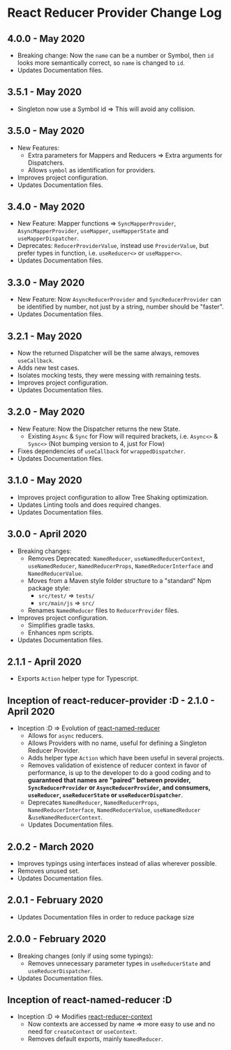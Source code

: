 # React Reducer Provider Change Log

## 4.0.0 - May 2020

* Breaking change: Now the `name` can be a number or Symbol, then `id` looks more semantically correct, so `name` is changed to `id`.
* Updates Documentation files.

## 3.5.1 - May 2020

* Singleton now use a Symbol id => This will avoid any collision.

## 3.5.0 - May 2020

* New Features:
  * Extra parameters for Mappers and Reducers => Extra arguments for Dispatchers.
  * Allows `symbol` as identification for providers.
* Improves project configuration.
* Updates Documentation files.

## 3.4.0 - May 2020

* New Feature: Mapper functions => `SyncMapperProvider`, `AsyncMapperProvider`, `useMapper`, `useMapperState` and `useMapperDispatcher`.
* Deprecates: `ReducerProviderValue`, instead use `ProviderValue`, but prefer types in function, i.e. `useReducer<>` or `useMapper<>`.
* Updates Documentation files.

## 3.3.0 - May 2020

* New Feature: Now `AsyncReducerProvider` and `SyncReducerProvider` can be identified by number, not just by a string, number should be "faster".
* Updates Documentation files.

## 3.2.1 - May 2020

* Now the returned Dispatcher will be the same always, removes `useCallback`.
* Adds new test cases.
* Isolates mocking tests, they were messing with remaining tests.
* Improves project configuration.
* Updates Documentation files.

## 3.2.0 - May 2020

* New Feature: Now the Dispatcher returns the new State.
  * Existing `Async` & `Sync` for Flow will required brackets, i.e. `Async<>` & `Sync<>` (Not bumping version to 4, just for Flow)
* Fixes dependencies of `useCallback` for `wrappedDispatcher`.
* Updates Documentation files.

## 3.1.0 - May 2020

* Improves project configuration to allow Tree Shaking optimization.
* Updates Linting tools and does required changes.
* Updates Documentation files.

## 3.0.0 - April 2020

* Breaking changes:
  * Removes Deprecated: `NamedReducer`, `useNamedReducerContext`, `useNamedReducer`, `NamedReducerProps`, `NamedReducerInterface` and `NamedReducerValue`.
  * Moves from a Maven style folder structure to a "standard" Npm package style:
    * `src/test/` => `tests/`
    * `src/main/js` => `src/`
  * Renames `NamedReducer` files to `ReducerProvider` files.
* Improves project configuration.
  * Simplifies gradle tasks.
  * Enhances npm scripts.
* Updates Documentation files.

## 2.1.1 - April 2020

* Exports `Action` helper type for Typescript.

## Inception of react-reducer-provider :D - 2.1.0 - April 2020

* Inception :D => Evolution of [react-named-reducer](https://www.npmjs.com/package/react-named-reducer)
  * Allows for `async` reducers.
  * Allows Providers with no name, useful for defining a Singleton Reducer Provider.
  * Adds helper type `Action` which have been useful in several projects.
  * Removes validation of existence of reducer context in favor of performance, is up to the developer to do a good coding and to **guaranteed that names are "paired" between provider, `SyncReducerProvider` or `AsyncReducerProvider`, and consumers, `useReducer`, `useReducerState` or `useReducerDispatcher`**.
  * Deprecates `NamedReducer`, `NamedReducerProps`, `NamedReducerInterface`, `NamedReducerValue`, `useNamedReducer` &`useNamedReducerContext`.
  * Updates Documentation files.

## 2.0.2 - March 2020

* Improves typings using interfaces instead of alias wherever possible.
* Removes unused set.
* Updates Documentation files.

## 2.0.1 - February 2020

* Updates Documentation files in order to reduce package size

## 2.0.0 - February 2020

* Breaking changes (only if using some typings):
  * Removes unnecessary parameter types in `useReducerState` and `useReducerDispatcher`.
* Updates Documentation files.

## Inception of react-named-reducer :D

* Inception :D => Modifies [react-reducer-context](https://www.npmjs.com/package/react-reducer-context)
  * Now contexts are accessed by name => more easy to use and no need for `createContext` or `useContext`.
  * Removes default exports, mainly `NamedReducer`.
